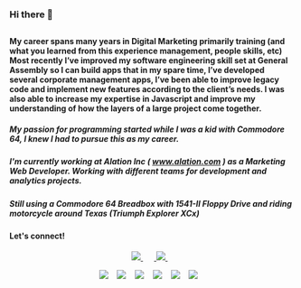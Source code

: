 ### Hi there 👋

##
#### My career spans many years in Digital Marketing primarily training (and what you learned from this experience management, people skills, etc) Most recently I’ve improved my software engineering skill set at General Assembly so I can build apps that in my spare time, I’ve developed several corporate management apps, I’ve been able to improve legacy code and implement new features according to the client’s needs. I was also able to increase my expertise in Javascript and improve my understanding of how the layers of a large project come together. 

##### My passion for programming started while I was a kid with Commodore 64, I knew I had to pursue this as my career.

##### I'm currently working at Alation Inc ( www.alation.com ) as a Marketing Web Developer. Working with different teams for development and analytics projects.

##### Still using a Commodore 64 Breadbox with 1541-II Floppy Drive and riding motorcycle around Texas (Triumph Explorer XCx)


#### Let's connect!

<p align='center'>
  
  <a href="https://www.linkedin.com/in/mustafahepekiz/">
    <img src="https://img.shields.io/badge/linkedin-%230077B5.svg?&style=for-the-badge&logo=linkedin&logoColor=white" />
  </a>&nbsp;&nbsp;
  <a href="https://img.shields.io/badge/Twitter-1DA1F2?style=for-the-badge&logo=twitter&logoColor=white" />        
  </a>&nbsp;&nbsp;<a href="https://instagram.com/hepekiz">
    <img src="https://img.shields.io/badge/instagram-%23E4405F.svg?&style=for-the-badge&logo=instagram&logoColor=white" />        
  </a>&nbsp;&nbsp;
  
</p>

<p align='center'>
    <img src="https://img.shields.io/badge/PHP-777BB4?style=for-the-badge&logo=php&logoColor=white" /> &nbsp;&nbsp;
     <img src="https://img.shields.io/badge/JavaScript-F7DF1E?style=for-the-badge&logo=javascript&logoColor=black" /> &nbsp;&nbsp;
      <img src="https://img.shields.io/badge/HTML5-E34F26?style=for-the-badge&logo=html5&logoColor=white" /> &nbsp;&nbsp;
       <img src="https://img.shields.io/badge/CSS3-1572B6?style=for-the-badge&logo=css3&logoColor=white" /> &nbsp;&nbsp;
        <img src="https://img.shields.io/badge/MySQL-00000F?style=for-the-badge&logo=mysql&logoColor=white" /> &nbsp;&nbsp;
         <img src="https://img.shields.io/badge/PostgreSQL-316192?style=for-the-badge&logo=postgresql&logoColor=white" /> &nbsp;&nbsp;

  
</p>

<!--
**mhepekiz/mhepekiz** is a ✨ _special_ ✨ repository because its `README.md` (this file) appears on your GitHub profile.

Here are some ideas to get you started:

- 🔭 I’m currently working on ...
- 🌱 I’m currently learning ...
- 👯 I’m looking to collaborate on ...
- 🤔 I’m looking for help with ...
- 💬 Ask me about ...
- 📫 How to reach me: ...
- 😄 Pronouns: ...
- ⚡ Fun fact: ...
-->

